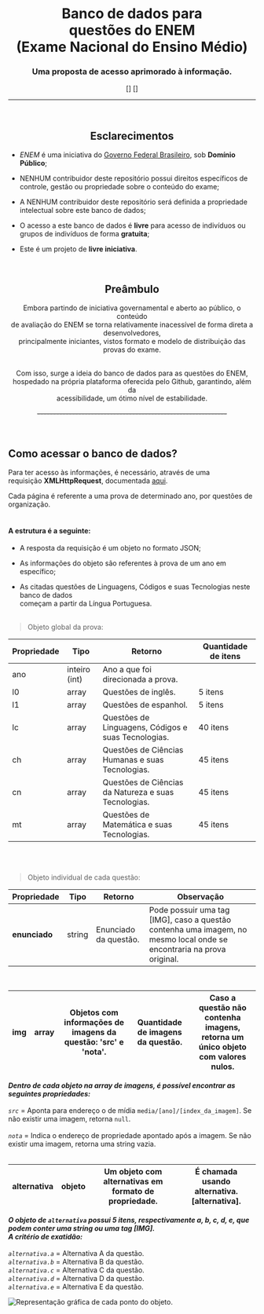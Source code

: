 <div align='center'>
<h1>
Banco de dados para <br>
questões do ENEM <br>
(Exame Nacional do Ensino Médio)
</h1>
<h3>Uma proposta de acesso aprimorado à informação.</h3>
[] []
</div>

---

<div align='center'>

<br>

 <h2>Esclarecimentos</h2>

<div align='left'>

- *ENEM* é uma iniciativa do [Governo Federal Brasileiro](https://www.gov.br/pt-br), sob **Domínio Público**;

- NENHUM contribuidor deste repositório possui direitos específicos de controle, gestão ou propriedade sobre o conteúdo do exame;

- A NENHUM contribuidor deste repositório será definida a propriedade intelectual sobre este banco de dados;
 
- O acesso a este banco de dados é **livre** para acesso de indivíduos ou grupos de indivíduos de forma **gratuita**;
 
- Este é um projeto de **livre iniciativa**.

 </div><br>
 
<h2>Preâmbulo</h2>



Embora partindo de iniciativa governamental e aberto ao público, o conteúdo <br>
de avaliação do ENEM se torna relativamente inacessível de forma direta a desenvolvedores, <br>
principalmente iniciantes, vistos formato e modelo de distribuição das provas do exame. <br><br>

Com isso, surge a ideia do banco de dados para as questões do ENEM, <br>
hospedado na própria plataforma oferecida pelo Github, garantindo, além da <br>
acessibilidade, um ótimo nível de estabilidade. <br>

~~------------------------------------------------------------~~

</div>
<br>

## Como acessar o banco de dados?

Para ter acesso às informações, é necessário, através de uma <br>
requisição **XMLHttpRequest**, documentada <a href = 'https://developer.mozilla.org/pt-BR/docs/Web/API/XMLHttpRequest/Using_XMLHttpRequest'>aqui</a>. <br>

Cada página é referente a uma prova de determinado ano, por questões de organização. <br><br>

<h4>A estrutura é a seguinte:</h4>

- A resposta da requisição é um objeto no formato JSON; <br>
 
- As informações do objeto são referentes à prova de um ano em específico;

- As citadas questões de Linguagens, Códigos e suas Tecnologias neste banco de dados <br> começam a partir da Língua Portuguesa.
<br><br>
> Objeto global da prova: <br>

Propriedade | Tipo | Retorno | Quantidade de itens
----- | ----- | ----- | -----
ano | inteiro (int) | Ano a que foi direcionada a prova.
l0 | array | Questões de inglês. | 5 itens
l1 | array | Questões de espanhol. | 5 itens
lc | array | Questões de Linguagens, Códigos e suas Tecnologias. | 40 itens
ch | array | Questões de Ciências Humanas e suas Tecnologias. | 45 itens
cn | array | Questões de Ciências da Natureza e suas Tecnologias. | 45 itens
mt | array | Questões de Matemática e suas Tecnologias. | 45 itens

<br><br>

> Objeto individual de cada questão: <br>

Propriedade | Tipo | Retorno | Observação
----- | ----- | ----- | -----
**enunciado** | string | Enunciado da questão. | Pode possuir uma tag [IMG], caso a questão contenha uma imagem, no mesmo local onde se encontraria na prova original.

<br>

**img** | array | Objetos com informações de imagens da questão: 'src' e 'nota'. | Quantidade de imagens da questão. | Caso a questão não contenha imagens, retorna um único objeto com valores nulos.
----- | ----- | ----- | ----- | -----

***Dentro de cada objeto na array de imagens, é possível encontrar as seguintes propriedades:*** <br><br>
*`src`* = Aponta para endereço o de mídia `media/[ano]/[index_da_imagem]`. Se não existir uma imagem, retorna `null`.
<br><br>
*`nota`* = Indica o endereço de propriedade apontado após a imagem. Se não existir uma imagem, retorna uma string vazia.
<br><br>

**alternativa** | objeto | Um objeto com alternativas em formato de propriedade. | É chamada usando alternativa.[alternativa].
----- | ----- | ----- | -----

***O objeto de `alternativa` possui 5 itens, respectivamente a, b, c, d, e, que podem conter uma string ou uma tag [IMG]. <br>A critério de exatidão:*** <br><br>
*`alternativa.a`* = Alternativa A da questão.
<br>
*`alternativa.b`* = Alternativa B da questão.
<br>
*`alternativa.c`* = Alternativa C da questão.
<br>
*`alternativa.d`* = Alternativa D da questão.
<br>
*`alternativa.e`* = Alternativa E da questão.

![Representação gráfica de cada ponto do objeto.](https://github.com/Vestibular-data/enem_data/blob/main/misc/prova_objeto.png)

